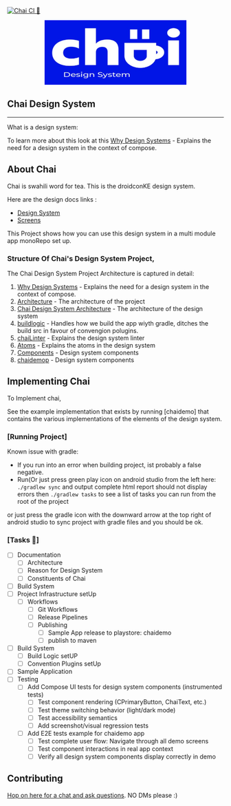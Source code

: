
[![Chai CI 🍵](https://github.com/droidconKE/chai/actions/workflows/main.yml/badge.svg)](https://github.com/droidconKE/chai/actions/workflows/main.yml)

<p align="center">
  <a href="https://github.com/droidconKE/droidconKE2022Android">
    <img src="https://raw.githubusercontent.com/droidconKE/iconPack/master/images/chaicover.png" alt="Chai Design Logo" width=330 height=150>
  </a>
</p>

## Chai Design System
---

What is a design system:

To learn more about this look at this [Why Design Systems](https://github.com/droidconKE/chai/blob/master/docs/whyDesignSystems.md) -  Explains the need for a design system in the context of compose.

## About Chai

Chai is swahili word for tea.
This is the droidconKE design system.

Here are the design docs links :
- [Design System](https://xd.adobe.com/view/8fafeec6-a92d-48dd-bab9-f3e46775257a-dafc/)
- [Screens](https://xd.adobe.com/view/eb1ed4ed-fd4d-4ba2-b2f7-a91c7379a022-be4d/screen/cfea72b5-9007-4335-ae86-9162594c094f/)

This Project shows how you can use this design system in a multi module app monoRepo set up.

### Structure Of Chai's Design System Project,

The Chai Design System Project Architecture is captured in detail:
1. [Why Design Systems](https://github.com/droidconKE/chai/blob/master/docs/whyDesignSystems.md) -  Explains the need for a design system in the context of compose.
2. [Architecture](https://github.com/droidconKE/chai/blob/master/docs/architecture.md) -  The architecture of the project
3. [Chai Design System Architecture](https://github.com/droidconKE/chai/blob/master/docs/chaiArchitecture.md) -  The architecture of the design system
4. [buildlogic](https://github.com/droidconKE/chai/blob/master/docs/buildlogic.md) -  Handles how we build the app wiyth gradle, ditches the build src in favour of convengion polugins.
5. [chaiLinter](https://github.com/droidconKE/chai/blob/master/docs/chaiLinter.md) -  Explains the design system linter
6. [Atoms](https://github.com/droidconKE/chai/blob/master/docs/atoms.md) - Explains the atoms in the design system
7. [Components](https://github.com/droidconKE/chai/blob/master/docs/components.md) -  Design system components
8. [chaidemop](https://github.com/droidconKE/chai/blob/master/docs/components.md) -  Design system components

## Implementing Chai

To Implement chai,

See the example implementation that  exists by running [chaidemo] that contains the various implementations of the elements of the design system.

### [Running Project]
Known issue with gradle:
- If you run into an error when building project, ist probably a false negative.
- Run(Or just press green play icon on android studio from the left here:
 `./gradlew sync` and output complete html report should not display errors then
  `./gradlew tasks` to see a list of tasks you can run from the root of the project 

or just press the gradle icon with the downward arrow at the top right of android studio to sync project with gradle files and you should be ok.



### [Tasks 🚧]
- [ ] Documentation
  - [ ] Architecture
  - [ ] Reason for Design System
  - [ ] Constituents of Chai
- [ ] Build System
- [ ] Project Infrastructure setUp
  - [ ] Workflows
    - [ ] Git Workflows
    - [ ] Release Pipelines
    - [ ] Publishing
      - [ ] Sample App release to playstore: chaidemo
      - [ ] publish to maven
- [ ] Build System
  - [ ] Build Logic setUP
  - [ ] Convention Plugins setUp
- [ ] Sample Application
- [ ] Testing
    - [ ] Add Compose UI tests for design system components (instrumented tests)
        - [ ] Test component rendering (CPrimaryButton, ChaiText, etc.)
        - [ ] Test theme switching behavior (light/dark mode)
        - [ ] Test accessibility semantics
        - [ ] Add screenshot/visual regression tests
    - [ ] Add E2E tests example for chaidemo app
        - [ ] Test complete user flow: Navigate through all demo screens
        - [ ] Test component interactions in real app context
        - [ ] Verify all design system components display correctly in demo

## Contributing
 [Hop on here for a chat and ask questions](https://github.com/droidconKE/chai/discussions). NO DMs please :)
